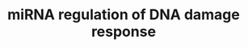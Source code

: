 ---
annotations:
- id: PW:0000808
  parent: regulatory pathway
  type: Pathway Ontology
  value: microRNA pathway
- id: PW:0000099
  parent: regulatory pathway
  type: Pathway Ontology
  value: DNA repair pathway
authors:
- J.krumeich
- Stan.gaj
- Mkutmon
- Andra
- MaintBot
- MartijnVanIersel
- Khanspers
- Egonw
- AlexanderPico
- Zari
- Ryanmiller
- Susan
- Finterly
- Eweitz
- VanessaSousa
citedin:
- link: PMC8405074
  title: 'Identification of CCNB2 as A Potential Non-Invasive Breast Cancer

    Biomarker in Peripheral Blood Mononuclear Cells Using The

    Systems Biology Approach (2021)'
- link: PMC6961668
  title: The double dealing of cyclin D1 (2020)
- link: PMC5085087
  title: Long Term Culture of the A549 Cancer Cell Line Promotes Multilamellar Body
    Formation and Differentiation towards an Alveolar Type II Pneumocyte Phenotype
    (2016)
communities:
- ExRNA
description: 'This is the first of two pathways which deals with the DNA damage response.
  It comprises two central gene products (ATM and ATR) influenced by different sources
  of DNA damage (in blue). The two central genes can both be divides into their most
  important genes. For the ATM pathway these are TP53 and CHEK2, while CHEK1 is most
  important for the ATR pathway. The goal of this first pathway is to provide an overview
  of the most important gene products, processes and changes in cell condition elicited
  by the DNA damage response while keeping it clear and understandable. Also some
  microRNAs are implemented to visualize the possible effects they can induce. By
  doing so a better understanding of the role microRNA play in the DNA damage response
  might arise.  All processes take place in the cytoplasm, except when mentioned differently.  Proteins
  on this pathway have targeted assays available via the [https://assays.cancer.gov/available_assays?wp_id=WP1530
  CPTAC Assay Portal]. '
last-edited: 2023-04-28
ndex: e8d3ea19-8b62-11eb-9e72-0ac135e8bacf
organisms:
- Homo sapiens
redirect_from:
- /index.php/Pathway:WP1530
- /instance/WP1530
- /instance/WP1530_r126392
revision: r126392
schema-jsonld:
- '@context': https://schema.org/
  '@id': https://wikipathways.github.io/pathways/WP1530.html
  '@type': Dataset
  creator:
    '@type': Organization
    name: WikiPathways
  description: 'This is the first of two pathways which deals with the DNA damage
    response. It comprises two central gene products (ATM and ATR) influenced by different
    sources of DNA damage (in blue). The two central genes can both be divides into
    their most important genes. For the ATM pathway these are TP53 and CHEK2, while
    CHEK1 is most important for the ATR pathway. The goal of this first pathway is
    to provide an overview of the most important gene products, processes and changes
    in cell condition elicited by the DNA damage response while keeping it clear and
    understandable. Also some microRNAs are implemented to visualize the possible
    effects they can induce. By doing so a better understanding of the role microRNA
    play in the DNA damage response might arise.  All processes take place in the
    cytoplasm, except when mentioned differently.  Proteins on this pathway have targeted
    assays available via the [https://assays.cancer.gov/available_assays?wp_id=WP1530
    CPTAC Assay Portal]. '
  keywords:
  - 7-hydroxystaurosporine
  - ABL1
  - APAF1
  - ATM
  - ATR
  - ATRIP
  - Alkylating agents
  - BAX
  - BBC3
  - BID
  - BRCA1
  - CASP3
  - CASP8
  - CASP9
  - CCNB1
  - CCNB2
  - CCNB3
  - CCND1
  - CCND2
  - CCND3
  - CCNE1
  - CCNE2
  - CCNG1
  - CDC25A
  - CDC25C
  - CDK1
  - CDK2
  - CDK4
  - CDK5
  - CDK6
  - CDKN1A
  - CDKN1B
  - CHEK1
  - CHEK2
  - CREB1
  - CYCS
  - Caffeine
  - DDB2
  - E2F1
  - Estradiol
  - FANCD2
  - FAS
  - GADD45A
  - GADD45B
  - GADD45G
  - H2AFX
  - HUS1
  - MDM2
  - MIR145
  - MIR15A
  - MIR20A
  - MRE11
  - NBN
  - PIDD
  - PMAIP1
  - PML
  - PRKDC
  - RAD1
  - RAD17
  - RAD50
  - RAD51
  - RAD52
  - RAD9A
  - RB1
  - RFC
  - RPA2
  - RRM2B
  - SESN1
  - SFN
  - SMC1A
  - TLK1
  - TLK2
  - TNFRSF10B
  - TP53
  - TP53AIP1
  - c-Myc
  - hsa-mir-24-1
  license: CC0
  name: miRNA regulation of DNA damage response
seo: CreativeWork
title: miRNA regulation of DNA damage response
wpid: WP1530
---